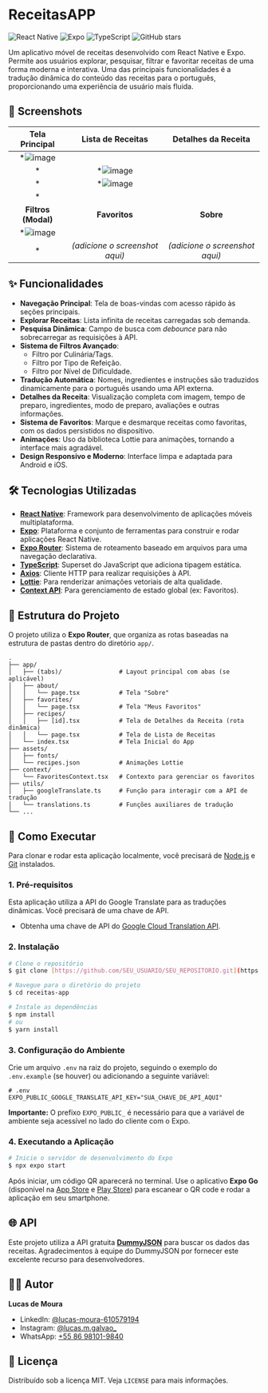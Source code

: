 # ReceitasAPP

![React Native](https://img.shields.io/badge/React_Native-20232A?style=for-the-badge&logo=react&logoColor=61DAFB)
![Expo](https://img.shields.io/badge/Expo-000020?style=for-the-badge&logo=expo&logoColor=white)
![TypeScript](https://img.shields.io/badge/TypeScript-007ACC?style=for-the-badge&logo=typescript&logoColor=white)
![GitHub stars](https://img.shields.io/github/stars/lucas-moura-610579194/Recipes?style=social)

Um aplicativo móvel de receitas desenvolvido com React Native e Expo. Permite aos usuários explorar, pesquisar, filtrar e favoritar receitas de uma forma moderna e interativa. Uma das principais funcionalidades é a tradução dinâmica do conteúdo das receitas para o português, proporcionando uma experiência de usuário mais fluida.

## 📸 Screenshots


| Tela Principal | Lista de Receitas | Detalhes da Receita |
| :---: | :---: | :---: |
| *![image](https://github.com/user-attachments/assets/00527e0d-5251-4585-a337-0616e5999533)
* | *![image](https://github.com/user-attachments/assets/22e3ca4e-de04-46ca-87d3-7f32fbaf73c6)
* | *![image](https://github.com/user-attachments/assets/30eefb59-33dc-4f8d-a5d0-41b69f393ba2)
* |
| **Filtros (Modal)** | **Favoritos** | **Sobre** |
| *![image](https://github.com/user-attachments/assets/209f2cd7-31c1-434a-8ee4-ac330d80d0e3)
* | *(adicione o screenshot aqui)* | *(adicione o screenshot aqui)* |

## ✨ Funcionalidades

-   **Navegação Principal**: Tela de boas-vindas com acesso rápido às seções principais.
-   **Explorar Receitas**: Lista infinita de receitas carregadas sob demanda.
-   **Pesquisa Dinâmica**: Campo de busca com *debounce* para não sobrecarregar as requisições à API.
-   **Sistema de Filtros Avançado**:
    -   Filtro por Culinária/Tags.
    -   Filtro por Tipo de Refeição.
    -   Filtro por Nível de Dificuldade.
-   **Tradução Automática**: Nomes, ingredientes e instruções são traduzidos dinamicamente para o português usando uma API externa.
-   **Detalhes da Receita**: Visualização completa com imagem, tempo de preparo, ingredientes, modo de preparo, avaliações e outras informações.
-   **Sistema de Favoritos**: Marque e desmarque receitas como favoritas, com os dados persistidos no dispositivo.
-   **Animações**: Uso da biblioteca Lottie para animações, tornando a interface mais agradável.
-   **Design Responsivo e Moderno**: Interface limpa e adaptada para Android e iOS.

## 🛠️ Tecnologias Utilizadas

-   **[React Native](https://reactnative.dev/)**: Framework para desenvolvimento de aplicações móveis multiplataforma.
-   **[Expo](https://expo.dev/)**: Plataforma e conjunto de ferramentas para construir e rodar aplicações React Native.
-   **[Expo Router](https://expo.github.io/router/)**: Sistema de roteamento baseado em arquivos para uma navegação declarativa.
-   **[TypeScript](https://www.typescriptlang.org/)**: Superset do JavaScript que adiciona tipagem estática.
-   **[Axios](https://axios-http.com/)**: Cliente HTTP para realizar requisições à API.
-   **[Lottie](https://lottiefiles.com/)**: Para renderizar animações vetoriais de alta qualidade.
-   **[Context API](https://react.dev/reference/react/useContext)**: Para gerenciamento de estado global (ex: Favoritos).

## 📁 Estrutura do Projeto

O projeto utiliza o **Expo Router**, que organiza as rotas baseadas na estrutura de pastas dentro do diretório `app/`.

```
.
├── app/
│   ├── (tabs)/                # Layout principal com abas (se aplicável)
│   ├── about/
│   │   └── page.tsx           # Tela "Sobre"
│   ├── favorites/
│   │   └── page.tsx           # Tela "Meus Favoritos"
│   ├── recipes/
│   │   ├── [id].tsx           # Tela de Detalhes da Receita (rota dinâmica)
│   │   └── page.tsx           # Tela de Lista de Receitas
│   └── index.tsx              # Tela Inicial do App
├── assets/
│   ├── fonts/
│   └── recipes.json           # Animações Lottie
├── context/
│   └── FavoritesContext.tsx   # Contexto para gerenciar os favoritos
├── utils/
│   ├── googleTranslate.ts     # Função para interagir com a API de tradução
│   └── translations.ts        # Funções auxiliares de tradução
└── ...
```

## 🚀 Como Executar

Para clonar e rodar esta aplicação localmente, você precisará de [Node.js](https://nodejs.org/en/) e [Git](https://git-scm.com) instalados.

### 1. Pré-requisitos

Esta aplicação utiliza a API do Google Translate para as traduções dinâmicas. Você precisará de uma chave de API.

-   Obtenha uma chave de API do [Google Cloud Translation API](https://cloud.google.com/translate/docs/setup).

### 2. Instalação

```bash
# Clone o repositório
$ git clone [https://github.com/SEU_USUARIO/SEU_REPOSITORIO.git](https://github.com/SEU_USUARIO/SEU_REPOSITORIO.git)

# Navegue para o diretório do projeto
$ cd receitas-app

# Instale as dependências
$ npm install
# ou
$ yarn install
```

### 3. Configuração do Ambiente

Crie um arquivo `.env` na raiz do projeto, seguindo o exemplo do `.env.example` (se houver) ou adicionando a seguinte variável:

```env
# .env
EXPO_PUBLIC_GOOGLE_TRANSLATE_API_KEY="SUA_CHAVE_DE_API_AQUI"
```

**Importante:** O prefixo `EXPO_PUBLIC_` é necessário para que a variável de ambiente seja acessível no lado do cliente com o Expo.

### 4. Executando a Aplicação

```bash
# Inicie o servidor de desenvolvimento do Expo
$ npx expo start
```

Após iniciar, um código QR aparecerá no terminal. Use o aplicativo **Expo Go** (disponível na [App Store](https://apps.apple.com/us/app/expo-go/id982107779) e [Play Store](https://play.google.com/store/apps/details?id=host.exp.exponent)) para escanear o QR code e rodar a aplicação em seu smartphone.

## 🌐 API

Este projeto utiliza a API gratuita **[DummyJSON](https://dummyjson.com/docs/recipes)** para buscar os dados das receitas. Agradecimentos à equipe do DummyJSON por fornecer este excelente recurso para desenvolvedores.

## 👨‍💻 Autor

**Lucas de Moura**

-   LinkedIn: [@lucas-moura-610579194](https://www.linkedin.com/in/lucas-moura-610579194/)
-   Instagram: [@lucas.m.galvao_](https://www.instagram.com/lucas.m.galvao_/)
-   WhatsApp: [+55 86 98101-9840](https://wa.me/+5586981019840)

## 📄 Licença

Distribuído sob a licença MIT. Veja `LICENSE` para mais informações.

